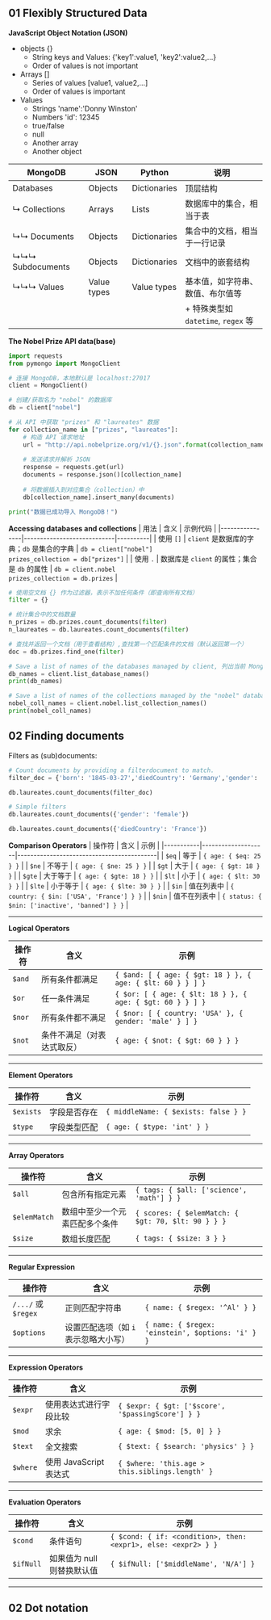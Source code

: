 ## 01 Flexibly Structured Data

**JavaScript Object Notation (JSON)**
- objects {}
  - String keys and Values: {'key1':value1, 'key2':value2,...}
  - Order of values is not important
- Arrays []
  - Series of values [value1, value2,...]
  - Order of values is important
- Values
  - Strings 'name':'Donny Winston'
  - Numbers 'id': 12345
  - true/false
  - null
  - Another array
  - Another object

| MongoDB        | JSON        | Python        | 说明                                 |
|----------------|-------------|---------------|--------------------------------------|
| Databases      | Objects     | Dictionaries  | 顶层结构                              |
| ↳ Collections  | Arrays      | Lists         | 数据库中的集合，相当于表             |
| ↳↳ Documents   | Objects     | Dictionaries  | 集合中的文档，相当于一行记录         |
| ↳↳↳ Subdocuments | Objects   | Dictionaries  | 文档中的嵌套结构                     |
| ↳↳↳ Values     | Value types| Value types   | 基本值，如字符串、数值、布尔值等     |
|                |             |               | + 特殊类型如 `datetime`, `regex` 等  |

**The Nobel Prize API data(base)**
```python
import requests
from pymongo import MongoClient

# 连接 MongoDB，本地默认是 localhost:27017
client = MongoClient()

# 创建/获取名为 "nobel" 的数据库
db = client["nobel"]

# 从 API 中获取 "prizes" 和 "laureates" 数据
for collection_name in ["prizes", "laureates"]:
    # 构造 API 请求地址
    url = "http://api.nobelprize.org/v1/{}.json".format(collection_name[:-1])
    
    # 发送请求并解析 JSON
    response = requests.get(url)
    documents = response.json()[collection_name]
    
    # 将数据插入到对应集合（collection）中
    db[collection_name].insert_many(documents)

print("数据已成功导入 MongoDB！")
```


**Accessing databases and collections**
| 用法           | 含义                       | 示例代码 |
|----------------|----------------------------|----------|
| 使用 `[]`      | `client` 是数据库的字典；`db` 是集合的字典 | `db = client["nobel"]`<br>`prizes_collection = db["prizes"]` |
| 使用 `.`       | 数据库是 `client` 的属性；集合是 `db` 的属性 | `db = client.nobel`<br>`prizes_collection = db.prizes` |



```python
# 使用空文档 {} 作为过滤器，表示不加任何条件（即查询所有文档）
filter = {}

# 统计集合中的文档数量
n_prizes = db.prizes.count_documents(filter)
n_laureates = db.laureates.count_documents(filter)

# 查找并返回一个文档（用于查看结构）,查找第一个匹配条件的文档（默认返回第一个）
doc = db.prizes.find_one(filter)
```

```python
# Save a list of names of the databases managed by client, 列出当前 MongoDB 中所有数据库的名称
db_names = client.list_database_names()
print(db_names)

# Save a list of names of the collections managed by the "nobel" database 列出 `nobel` 数据库中所有集合（collection）的名称
nobel_coll_names = client.nobel.list_collection_names()
print(nobel_coll_names)
```

## 02 Finding documents
Filters as (sub)documents: 
```python
# Count documents by providing a filterdocument to match.
filter_doc = {'born': '1845-03-27','diedCountry': 'Germany','gender': 'male','surname': 'Röntgen'}

db.laureates.count_documents(filter_doc)

# Simple filters
db.laureates.count_documents({'gender': 'female'})

db.laureates.count_documents({'diedCountry': 'France'})
```
**Comparison Operators**
| 操作符    | 含义               | 示例                                      |
|-----------|--------------------|-------------------------------------------|
| `$eq`     | 等于               | `{ age: { $eq: 25 } }`                     |
| `$ne`     | 不等于             | `{ age: { $ne: 25 } }`                     |
| `$gt`     | 大于               | `{ age: { $gt: 18 } }`                     |
| `$gte`    | 大于等于           | `{ age: { $gte: 18 } }`                    |
| `$lt`     | 小于               | `{ age: { $lt: 30 } }`                     |
| `$lte`    | 小于等于           | `{ age: { $lte: 30 } }`                    |
| `$in`     | 值在列表中         | `{ country: { $in: ['USA', 'France'] } }` |
| `$nin`    | 值不在列表中       | `{ status: { $nin: ['inactive', 'banned'] } }` |

---

**Logical Operators**

| 操作符    | 含义                     | 示例                                                         |
|-----------|--------------------------|--------------------------------------------------------------|
| `$and`    | 所有条件都满足           | `{ $and: [ { age: { $gt: 18 } }, { age: { $lt: 60 } } ] }`   |
| `$or`     | 任一条件满足             | `{ $or: [ { age: { $lt: 18 } }, { age: { $gt: 60 } } ] }`    |
| `$nor`    | 所有条件都不满足         | `{ $nor: [ { country: 'USA' }, { gender: 'male' } ] }`       |
| `$not`    | 条件不满足（对表达式取反） | `{ age: { $not: { $gt: 60 } } }`                             |

---

**Element Operators**

| 操作符    | 含义               | 示例                                   |
|-----------|--------------------|----------------------------------------|
| `$exists` | 字段是否存在       | `{ middleName: { $exists: false } }`  |
| `$type`   | 字段类型匹配       | `{ age: { $type: 'int' } }`           |

---
**Array Operators**

| 操作符        | 含义                            | 示例                                                               |
|---------------|----------------------------------|----------------------------------------------------------------------|
| `$all`        | 包含所有指定元素                | `{ tags: { $all: ['science', 'math'] } }`                          |
| `$elemMatch`  | 数组中至少一个元素匹配多个条件 | `{ scores: { $elemMatch: { $gt: 70, $lt: 90 } } }`                 |
| `$size`       | 数组长度匹配                    | `{ tags: { $size: 3 } }`                                           |

---

**Regular Expression**

| 操作符 | 含义                     | 示例                                 |
|--------|--------------------------|--------------------------------------|
| `/.../` 或 `$regex` | 正则匹配字符串         | `{ name: { $regex: '^Al' } }`       |
| `$options` | 设置匹配选项（如 `i` 表示忽略大小写） | `{ name: { $regex: 'einstein', $options: 'i' } }` |

---

**Expression Operators**

| 操作符     | 含义                         | 示例                                          |
|------------|------------------------------|-----------------------------------------------|
| `$expr`    | 使用表达式进行字段比较       | `{ $expr: { $gt: ['$score', '$passingScore'] } }` |
| `$mod`     | 求余                         | `{ age: { $mod: [5, 0] } }`                   |
| `$text`    | 全文搜索                     | `{ $text: { $search: 'physics' } }`           |
| `$where`   | 使用 JavaScript 表达式       | `{ $where: 'this.age > this.siblings.length' }` |

---

**Evaluation Operators**

| 操作符     | 含义                          | 示例                                               |
|------------|-------------------------------|----------------------------------------------------|
| `$cond`    | 条件语句                      | `{ $cond: { if: <condition>, then: <expr1>, else: <expr2> } }` |
| `$ifNull`  | 如果值为 null 则替换默认值   | `{ $ifNull: ['$middleName', 'N/A'] }`             |

---


## 02 Dot notation